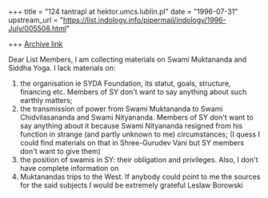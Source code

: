 +++
title = "124 tantrapl at hektor.umcs.lublin.pl"
date = "1996-07-31"
upstream_url = "https://list.indology.info/pipermail/indology/1996-July/005508.html"

+++
[Archive link](https://list.indology.info/pipermail/indology/1996-July/005508.html)

Dear List Members,
I am collecting materials on Swami Muktananda and Siddha Yoga. I lack
materials on:
1) the organisation ie SYDA Foundation, its statut, goals, structure,
financing etc. Members of SY don't want to say anything about such
earthly matters;
2) the transmission of power from Swami Muktananda to Swami Chidvilasananda
and Swami Nityananda. Members of SY don't want to say anything about it
because Swami Nityananda resigned from his function in strange (and partly
unknown to me) circumstances; (I quess I could find materials on that in Shree-Gurudev
Vani but SY members don't want to give them)
3) the position of swamis in SY: their obligation and privileges.
Also, I don't have complete information on
4) Muktanandas trips to the West.
If anybody could point to me the sources for the said subjects I would be
extremely grateful
			Leslaw Borowski




